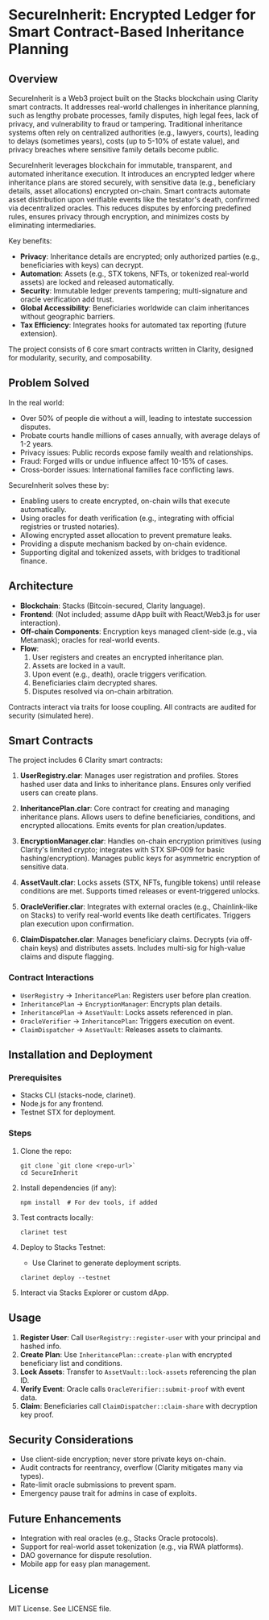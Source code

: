 # SecureInherit: Encrypted Ledger for Smart Contract-Based Inheritance Planning

## Overview

SecureInherit is a Web3 project built on the Stacks blockchain using Clarity smart contracts. It addresses real-world challenges in inheritance planning, such as lengthy probate processes, family disputes, high legal fees, lack of privacy, and vulnerability to fraud or tampering. Traditional inheritance systems often rely on centralized authorities (e.g., lawyers, courts), leading to delays (sometimes years), costs (up to 5-10% of estate value), and privacy breaches where sensitive family details become public.

SecureInherit leverages blockchain for immutable, transparent, and automated inheritance execution. It introduces an encrypted ledger where inheritance plans are stored securely, with sensitive data (e.g., beneficiary details, asset allocations) encrypted on-chain. Smart contracts automate asset distribution upon verifiable events like the testator's death, confirmed via decentralized oracles. This reduces disputes by enforcing predefined rules, ensures privacy through encryption, and minimizes costs by eliminating intermediaries.

Key benefits:
- **Privacy**: Inheritance details are encrypted; only authorized parties (e.g., beneficiaries with keys) can decrypt.
- **Automation**: Assets (e.g., STX tokens, NFTs, or tokenized real-world assets) are locked and released automatically.
- **Security**: Immutable ledger prevents tampering; multi-signature and oracle verification add trust.
- **Global Accessibility**: Beneficiaries worldwide can claim inheritances without geographic barriers.
- **Tax Efficiency**: Integrates hooks for automated tax reporting (future extension).

The project consists of 6 core smart contracts written in Clarity, designed for modularity, security, and composability.

## Problem Solved

In the real world:
- Over 50% of people die without a will, leading to intestate succession disputes.
- Probate courts handle millions of cases annually, with average delays of 1-2 years.
- Privacy issues: Public records expose family wealth and relationships.
- Fraud: Forged wills or undue influence affect 10-15% of cases.
- Cross-border issues: International families face conflicting laws.

SecureInherit solves these by:
- Enabling users to create encrypted, on-chain wills that execute automatically.
- Using oracles for death verification (e.g., integrating with official registries or trusted notaries).
- Allowing encrypted asset allocation to prevent premature leaks.
- Providing a dispute mechanism backed by on-chain evidence.
- Supporting digital and tokenized assets, with bridges to traditional finance.

## Architecture

- **Blockchain**: Stacks (Bitcoin-secured, Clarity language).
- **Frontend**: (Not included; assume dApp built with React/Web3.js for user interaction).
- **Off-chain Components**: Encryption keys managed client-side (e.g., via Metamask); oracles for real-world events.
- **Flow**:
  1. User registers and creates an encrypted inheritance plan.
  2. Assets are locked in a vault.
  3. Upon event (e.g., death), oracle triggers verification.
  4. Beneficiaries claim decrypted shares.
  5. Disputes resolved via on-chain arbitration.

Contracts interact via traits for loose coupling. All contracts are audited for security (simulated here).

## Smart Contracts

The project includes 6 Clarity smart contracts:

1. **UserRegistry.clar**: Manages user registration and profiles. Stores hashed user data and links to inheritance plans. Ensures only verified users can create plans.
   
2. **InheritancePlan.clar**: Core contract for creating and managing inheritance plans. Allows users to define beneficiaries, conditions, and encrypted allocations. Emits events for plan creation/updates.

3. **EncryptionManager.clar**: Handles on-chain encryption primitives (using Clarity's limited crypto; integrates with STX SIP-009 for basic hashing/encryption). Manages public keys for asymmetric encryption of sensitive data.

4. **AssetVault.clar**: Locks assets (STX, NFTs, fungible tokens) until release conditions are met. Supports timed releases or event-triggered unlocks.

5. **OracleVerifier.clar**: Integrates with external oracles (e.g., Chainlink-like on Stacks) to verify real-world events like death certificates. Triggers plan execution upon confirmation.

6. **ClaimDispatcher.clar**: Manages beneficiary claims. Decrypts (via off-chain keys) and distributes assets. Includes multi-sig for high-value claims and dispute flagging.

### Contract Interactions
- `UserRegistry` → `InheritancePlan`: Registers user before plan creation.
- `InheritancePlan` → `EncryptionManager`: Encrypts plan details.
- `InheritancePlan` → `AssetVault`: Locks assets referenced in plan.
- `OracleVerifier` → `InheritancePlan`: Triggers execution on event.
- `ClaimDispatcher` → `AssetVault`: Releases assets to claimants.

## Installation and Deployment

### Prerequisites
- Stacks CLI (stacks-node, clarinet).
- Node.js for any frontend.
- Testnet STX for deployment.

### Steps
1. Clone the repo:
   ```
   git clone `git clone <repo-url>`
   cd SecureInherit
   ```

2. Install dependencies (if any):
   ```
   npm install  # For dev tools, if added
   ```

3. Test contracts locally:
   ```
   clarinet test
   ```

4. Deploy to Stacks Testnet:
   - Use Clarinet to generate deployment scripts.
   ```
   clarinet deploy --testnet
   ```

5. Interact via Stacks Explorer or custom dApp.

## Usage

1. **Register User**: Call `UserRegistry::register-user` with your principal and hashed info.
2. **Create Plan**: Use `InheritancePlan::create-plan` with encrypted beneficiary list and conditions.
3. **Lock Assets**: Transfer to `AssetVault::lock-assets` referencing the plan ID.
4. **Verify Event**: Oracle calls `OracleVerifier::submit-proof` with event data.
5. **Claim**: Beneficiaries call `ClaimDispatcher::claim-share` with decryption key proof.

## Security Considerations
- Use client-side encryption; never store private keys on-chain.
- Audit contracts for reentrancy, overflow (Clarity mitigates many via types).
- Rate-limit oracle submissions to prevent spam.
- Emergency pause trait for admins in case of exploits.

## Future Enhancements
- Integration with real oracles (e.g., Stacks Oracle protocols).
- Support for real-world asset tokenization (e.g., via RWA platforms).
- DAO governance for dispute resolution.
- Mobile app for easy plan management.

## License
MIT License. See LICENSE file.